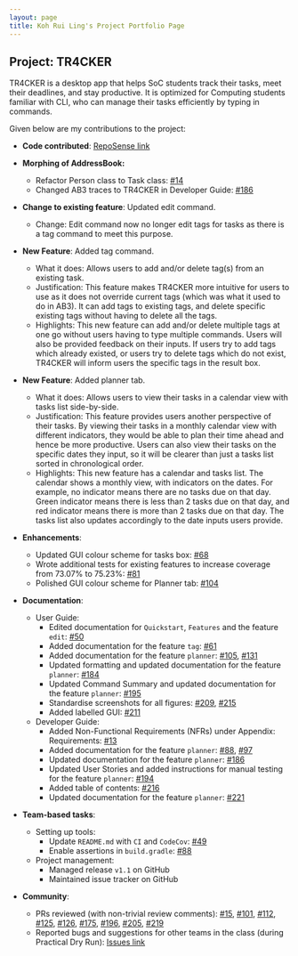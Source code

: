 ```yaml
---
layout: page
title: Koh Rui Ling's Project Portfolio Page
---
```


## Project: TR4CKER

TR4CKER is a desktop app that helps SoC students track their tasks, meet their deadlines, and stay productive. It is
optimized for Computing students familiar with CLI, who can manage their tasks efficiently by typing in commands.

Given below are my contributions to the project:

* **Code contributed**: [RepoSense link](https://nus-cs2103-ay2021s1.github.io/tp-dashboard/#breakdown=true&search=ruilingk)

* **Morphing of AddressBook:**
  * Refactor Person class to Task class: [\#14](https://github.com/AY2021S1-CS2103T-T10-2/tp/pull/14)
  * Changed AB3 traces to TR4CKER in Developer Guide: [\#186](https://github.com/AY2021S1-CS2103T-T10-2/tp/pull/186)

* **Change to existing feature**: Updated edit command.
  * Change: Edit command now no longer edit tags for tasks as there is a tag command to meet this purpose.

* **New Feature**: Added tag command.
  * What it does: Allows users to add and/or delete tag(s) from an existing task.
  * Justification: This feature makes TR4CKER more intuitive for users to use as it does not override current tags
  (which was what it used to do in AB3). It can add tags to existing tags, and delete specific existing tags without
  having to delete all the tags.
  * Highlights: This new feature can add and/or delete multiple tags at one go without users having to type multiple commands.
  Users will also be provided feedback on their inputs. If users try to add tags which already existed, or users try to
  delete tags which do not exist, TR4CKER will inform users the specific tags in the result box.
  
* **New Feature**: Added planner tab.
  * What it does: Allows users to view their tasks in a calendar view with tasks list side-by-side.
  * Justification: This feature provides users another perspective of their tasks. By viewing their tasks in a monthly
  calendar view with different indicators, they would be able to plan their time ahead and hence be more productive.
  Users can also view their tasks on the specific dates they input, so it will be clearer than just a tasks list sorted
  in chronological order.
  * Highlights: This new feature has a calendar and tasks list. The calendar shows a monthly view, with indicators on the
  dates. For example, no indicator means there are no tasks due on that day. Green indicator means there is less than 2
  tasks due on that day, and red indicator means there is more than 2 tasks due on that day. The tasks list also updates
  accordingly to the date inputs users provide. 

* **Enhancements**:
  * Updated GUI colour scheme for tasks box: [\#68](https://github.com/AY2021S1-CS2103T-T10-2/tp/pull/68)
  * Wrote additional tests for existing features to increase coverage from 73.07% to 75.23%: [\#81](https://github.com/AY2021S1-CS2103T-T10-2/tp/pull/81)
  * Polished GUI colour scheme for Planner tab: [\#104](https://github.com/AY2021S1-CS2103T-T10-2/tp/pull/104)

* **Documentation**:
  * User Guide:
    * Edited documentation for `Quickstart`, `Features` and the feature `edit`: [\#50](https://github.com/AY2021S1-CS2103T-T10-2/tp/pull/50)
    * Added documentation for the feature `tag`: [\#61](https://github.com/AY2021S1-CS2103T-T10-2/tp/pull/61)
    * Added documentation for the feature `planner`: [\#105](https://github.com/AY2021S1-CS2103T-T10-2/tp/pull/105), [\#131](https://github.com/AY2021S1-CS2103T-T10-2/tp/pull/131)
    * Updated formatting and updated documentation for the feature `planner`: [\#184](https://github.com/AY2021S1-CS2103T-T10-2/tp/pull/184)
    * Updated Command Summary and updated documentation for the feature `planner`: [\#195](https://github.com/AY2021S1-CS2103T-T10-2/tp/pull/195)
    * Standardise screenshots for all figures: [\#209](https://github.com/AY2021S1-CS2103T-T10-2/tp/pull/209), [\#215](https://github.com/AY2021S1-CS2103T-T10-2/tp/pull/215)
    * Added labelled GUI: [\#211](https://github.com/AY2021S1-CS2103T-T10-2/tp/pull/211)
  * Developer Guide:
    * Added Non-Functional Requirements (NFRs) under Appendix: Requirements: [\#13](https://github.com/AY2021S1-CS2103T-T10-2/tp/pull/13)
    * Added documentation for the feature `planner`: [\#88](https://github.com/AY2021S1-CS2103T-T10-2/tp/pull/88), [\#97](https://github.com/AY2021S1-CS2103T-T10-2/tp/pull/97)
    * Updated documentation for the feature `planner`: [\#186](https://github.com/AY2021S1-CS2103T-T10-2/tp/pull/186)
    * Updated User Stories and added instructions for manual testing for the feature `planner`: [\#194](https://github.com/AY2021S1-CS2103T-T10-2/tp/pull/194)
    * Added table of contents: [\#216](https://github.com/AY2021S1-CS2103T-T10-2/tp/pull/216)
    * Updated documentation for the feature `planner`: [\#221](https://github.com/AY2021S1-CS2103T-T10-2/tp/pull/221)

* **Team-based tasks**:
  * Setting up tools:
    * Update `README.md` with `CI` and `CodeCov`: [\#49](https://github.com/AY2021S1-CS2103T-T10-2/tp/pull/49)
    * Enable assertions in `build.gradle`: [\#88](https://github.com/AY2021S1-CS2103T-T10-2/tp/pull/88)
  * Project management:
    * Managed release `v1.1` on GitHub
    * Maintained issue tracker on GitHub

* **Community**:
  * PRs reviewed (with non-trivial review comments): [\#15](https://github.com/AY2021S1-CS2103T-T10-2/tp/pull/15), [\#101](https://github.com/AY2021S1-CS2103T-T10-2/tp/pull/101),
  [\#112](https://github.com/AY2021S1-CS2103T-T10-2/tp/pull/112), [\#125](https://github.com/AY2021S1-CS2103T-T10-2/tp/pull/125),
  [\#126](https://github.com/AY2021S1-CS2103T-T10-2/tp/pull/126), [\#175](https://github.com/AY2021S1-CS2103T-T10-2/tp/pull/175),
  [\#196](https://github.com/AY2021S1-CS2103T-T10-2/tp/pull/196), [\#205](https://github.com/AY2021S1-CS2103T-T10-2/tp/pull/205),
  [\#219](https://github.com/AY2021S1-CS2103T-T10-2/tp/pull/219)
  * Reported bugs and suggestions for other teams in the class (during Practical Dry Run): [Issues link](https://github.com/ruilingk/ped/issues)
